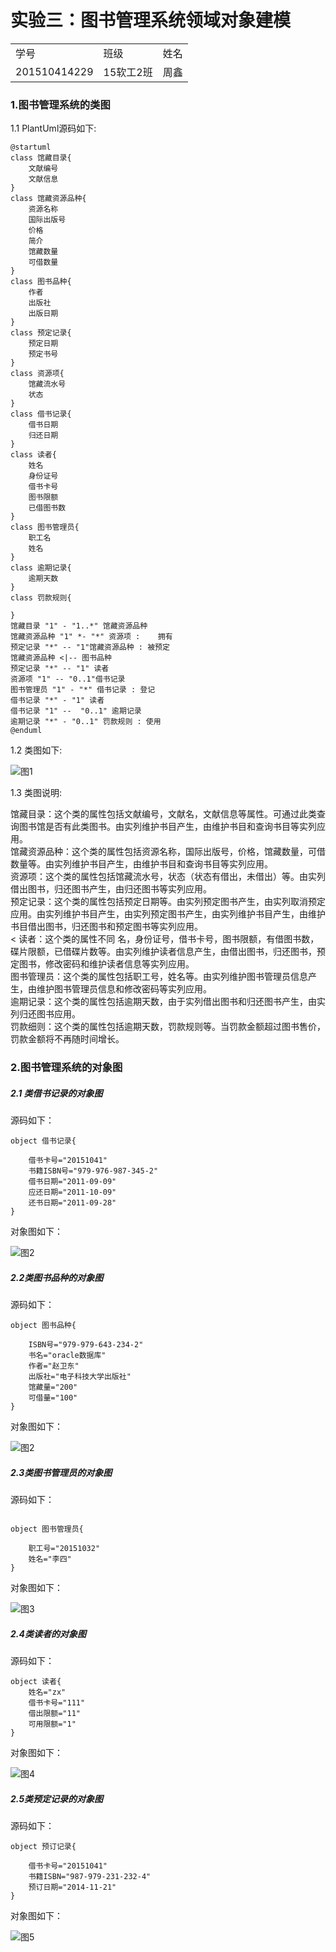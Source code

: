 # 实验三：图书管理系统领域对象建模
<table>
<tr>
<td>学号</td>
<td>班级</td>
<td>姓名</td>
</tr>
<tr>
<td>201510414229</td>
<td>15软工2班</td>
<td>周鑫</td>
</tr>
</table>

### 1.图书管理系统的类图

1.1 PlantUml源码如下:
```$xslt
@startuml
class 馆藏目录{
    文献编号
    文献信息
}
class 馆藏资源品种{
    资源名称
    国际出版号
    价格
    简介
    馆藏数量
    可借数量
}
class 图书品种{
    作者
    出版社
    出版日期
}
class 预定记录{
    预定日期
    预定书号
}
class 资源项{
    馆藏流水号
    状态
}
class 借书记录{
    借书日期
    归还日期
}
class 读者{
    姓名
    身份证号
    借书卡号
    图书限额
    已借图书数
}
class 图书管理员{
    职工名
    姓名
}
class 逾期记录{
    逾期天数
}
class 罚款规则{

}
馆藏目录 "1" - "1..*" 馆藏资源品种
馆藏资源品种 "1" *- "*" 资源项 :    拥有
预定记录 "*" -- "1"馆藏资源品种 : 被预定
馆藏资源品种 <|-- 图书品种
预定记录 "*" -- "1" 读者
资源项 "1" -- "0..1"借书记录
图书管理员 "1" - "*" 借书记录 : 登记
借书记录 "*" - "1" 读者
借书记录 "1" --  "0..1" 逾期记录
逾期记录 "*" - "0..1" 罚款规则 : 使用
@enduml
```
1.2 类图如下:

![](./class.png '图1')

1.3 类图说明:

馆藏目录：这个类的属性包括文献编号，文献名，文献信息等属性。可通过此类查询图书馆是否有此类图书。由实列维护书目产生，由维护书目和查询书目等实列应用。<br>
馆藏资源品种：这个类的属性包括资源名称，国际出版号，价格，馆藏数量，可借数量等。由实列维护书目产生，由维护书目和查询书目等实列应用。<br>
资源项：这个类的属性包括馆藏流水号，状态（状态有借出，未借出）等。由实列借出图书，归还图书产生，由归还图书等实列应用。<br>
预定记录：这个类的属性包括预定日期等。由实列预定图书产生，由实列取消预定应用。由实列维护书目产生，由实列预定图书产生，由实列维护书目产生，由维护书目借出图书，归还图书和预定图书等实列应用。<br><
读者：这个类的属性不同 名，身份证号，借书卡号，图书限额，有借图书数，碟片限额，已借碟片数等。由实列维护读者信息产生，由借出图书，归还图书，预定图书，修改密码和维护读者信息等实列应用。<br>
图书管理员：这个类的属性包括职工号，姓名等。由实列维护图书管理员信息产生，由维护图书管理员信息和修改密码等实列应用。<br>
逾期记录：这个类的属性包括逾期天数，由于实列借出图书和归还图书产生，由实列归还图书应用。<br>
罚款细则：这个类的属性包括逾期天数，罚款规则等。当罚款金额超过图书售价，罚款金额将不再随时间增长。<br>

### 2.图书管理系统的对象图

##### 2.1 类借书记录的对象图

源码如下：
```
object 借书记录{

    借书卡号="20151041"
    书籍ISBN号="979-976-987-345-2"
    借书日期="2011-09-09"
    应还日期="2011-10-09"
    还书日期="2011-09-28"
}
```
对象图如下：

![](./借书记录.png  '图2')

##### 2.2类图书品种的对象图

源码如下：
```
object 图书品种{

    ISBN号="979-979-643-234-2"
    书名="oracle数据库"
    作者="赵卫东"
    出版社="电子科技大学出版社"
    馆藏量="200"
    可借量="100"
}
```
对象图如下：

![](./图书品种.png  '图2')

##### 2.3类图书管理员的对象图

源码如下：
```

object 图书管理员{

    职工号="20151032"
    姓名="李四"
}
```
对象图如下：

![](./图书管理员.png  '图3')


##### 2.4类读者的对象图

源码如下：
```
object 读者{
    姓名="zx"
    借书卡号="111"
    借出限额="11"
    可用限额="1"
}
```
对象图如下：

![](./reader.png  '图4')

##### 2.5类预定记录的对象图

源码如下：
```
object 预订记录{

    借书卡号="20151041"
    书籍ISBN="987-979-231-232-4"
    预订日期="2014-11-21"
}
```
对象图如下：

![](./预订记录.png  '图5')


